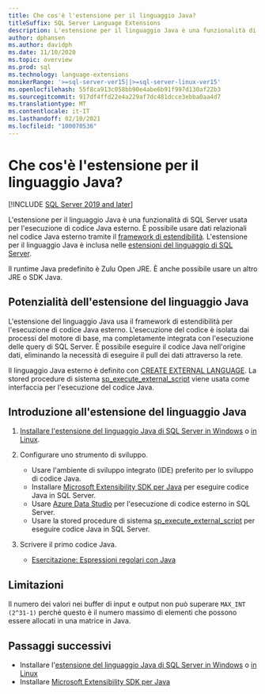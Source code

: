 ```yaml
---
title: Che cos'è l'estensione per il linguaggio Java?
titleSuffix: SQL Server Language Extensions
description: L'estensione per il linguaggio Java è una funzionalità di SQL Server usata per l'esecuzione di codice Java esterno. È possibile usare dati relazionali nel codice Java esterno tramite il framework di estendibilità.
author: dphansen
ms.author: davidph
ms.date: 11/10/2020
ms.topic: overview
ms.prod: sql
ms.technology: language-extensions
monikerRange: '>=sql-server-ver15||>=sql-server-linux-ver15'
ms.openlocfilehash: 55f8ca913c058bb90e4abe6b91f997d130af22b3
ms.sourcegitcommit: 917df4ffd22e4a229af7dc481dcce3ebba0aa4d7
ms.translationtype: MT
ms.contentlocale: it-IT
ms.lasthandoff: 02/10/2021
ms.locfileid: "100070536"
---
```

# <a name="what-is-java-language-extension"></a>Che cos'è l'estensione per il linguaggio Java?
[!INCLUDE [SQL Server 2019 and later](../includes/applies-to-version/sqlserver2019.md)]

L'estensione per il linguaggio Java è una funzionalità di SQL Server usata per l'esecuzione di codice Java esterno. È possibile usare dati relazionali nel codice Java esterno tramite il [framework di estendibilità](concepts/extensibility-framework.md). L'estensione per il linguaggio Java è inclusa nelle [estensioni del linguaggio di SQL Server](language-extensions-overview.md).

Il runtime Java predefinito è Zulu Open JRE. È anche possibile usare un altro JRE o SDK Java.

## <a name="what-you-can-do-with-the-java-language-extension"></a>Potenzialità dell'estensione del linguaggio Java

L'estensione del linguaggio Java usa il framework di estendibilità per l'esecuzione di codice Java esterno. L'esecuzione del codice è isolata dai processi del motore di base, ma completamente integrata con l'esecuzione delle query di SQL Server. È possibile eseguire il codice Java nell'origine dati, eliminando la necessità di eseguire il pull dei dati attraverso la rete.

Il linguaggio Java esterno è definito con [CREATE EXTERNAL LANGUAGE](../t-sql/statements/create-external-language-transact-sql.md). La stored procedure di sistema [sp_execute_external_script](../relational-databases/system-stored-procedures/sp-execute-external-script-transact-sql.md) viene usata come interfaccia per l'esecuzione del codice Java.

## <a name="get-started-with-java-language-extension"></a>Introduzione all'estensione del linguaggio Java

1. [Installare l'estensione del linguaggio Java di SQL Server in Windows](install/windows-java.md) o [in Linux](../linux/sql-server-linux-setup-language-extensions-java.md).

1. Configurare uno strumento di sviluppo.

    + Usare l'ambiente di sviluppo integrato (IDE) preferito per lo sviluppo di codice Java.
    + Installare [Microsoft Extensibility SDK per Java](how-to/extensibility-sdk-java-sql-server.md) per eseguire codice Java in SQL Server.
    + Usare [Azure Data Studio](../azure-data-studio/what-is-azure-data-studio.md) per l'esecuzione di codice esterno in SQL Server.
    + Usare la stored procedure di sistema [sp_execute_external_script](../relational-databases/system-stored-procedures/sp-execute-external-script-transact-sql.md) per eseguire codice Java in SQL Server.

1. Scrivere il primo codice Java.

    + [Esercitazione: Espressioni regolari con Java](tutorials/search-for-string-using-regular-expressions-in-java.md)

## <a name="limitations"></a>Limitazioni

Il numero dei valori nei buffer di input e output non può superare `MAX_INT (2^31-1)` perché questo è il numero massimo di elementi che possono essere allocati in una matrice in Java.

## <a name="next-steps"></a>Passaggi successivi

+ Installare l'[estensione del linguaggio Java di SQL Server in Windows](install/windows-java.md) o [in Linux](../linux/sql-server-linux-setup-language-extensions-java.md)
+ Installare [Microsoft Extensibility SDK per Java](how-to/extensibility-sdk-java-sql-server.md)